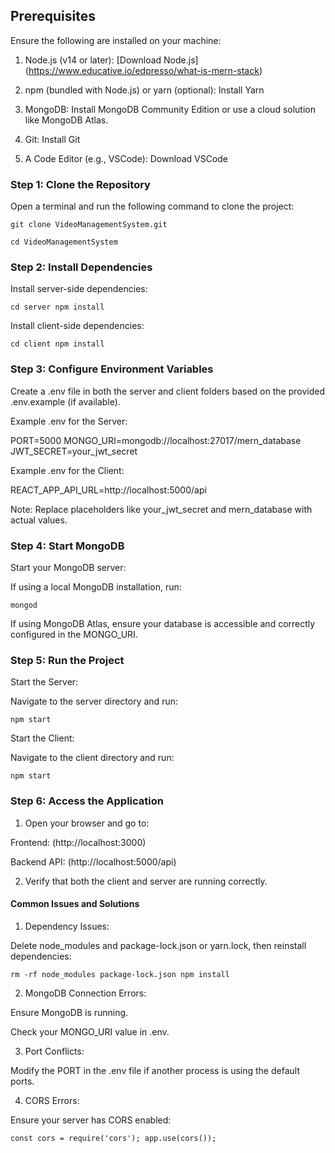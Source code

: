 ## Prerequisites

Ensure the following are installed on your machine:

1. Node.js (v14 or later): [Download Node.js] (https://www.educative.io/edpresso/what-is-mern-stack)

2. npm (bundled with Node.js) or yarn (optional): Install Yarn

3. MongoDB: Install MongoDB Community Edition or use a cloud solution like MongoDB Atlas.

4. Git: Install Git

5. A Code Editor (e.g., VSCode): Download VSCode

### Step 1: Clone the Repository

Open a terminal and run the following command to clone the project:

`git clone VideoManagementSystem.git`

`cd VideoManagementSystem`

### Step 2: Install Dependencies

Install server-side dependencies:

`cd server
npm install`

Install client-side dependencies:

`cd client
npm install`

### Step 3: Configure Environment Variables

Create a .env file in both the server and client folders based on the provided .env.example (if available).

Example .env for the Server:

PORT=5000
MONGO_URI=mongodb://localhost:27017/mern_database
JWT_SECRET=your_jwt_secret

Example .env for the Client:

REACT_APP_API_URL=http://localhost:5000/api

Note: Replace placeholders like your_jwt_secret and mern_database with actual values.

### Step 4: Start MongoDB

Start your MongoDB server:

If using a local MongoDB installation, run:

`mongod`

If using MongoDB Atlas, ensure your database is accessible and correctly configured in the MONGO_URI.

### Step 5: Run the Project

Start the Server:

Navigate to the server directory and run:

`npm start`

Start the Client:

Navigate to the client directory and run:

`npm start`

### Step 6: Access the Application

1. Open your browser and go to:

Frontend: (http://localhost:3000)

Backend API: (http://localhost:5000/api)

2. Verify that both the client and server are running correctly.

#### Common Issues and Solutions

1. Dependency Issues:

Delete node_modules and package-lock.json or yarn.lock, then reinstall dependencies:

`rm -rf node_modules package-lock.json
npm install`

2. MongoDB Connection Errors:

Ensure MongoDB is running.

Check your MONGO_URI value in .env.

3. Port Conflicts:

Modify the PORT in the .env file if another process is using the default ports.

4. CORS Errors:

Ensure your server has CORS enabled:

`const cors = require('cors');
app.use(cors());`

